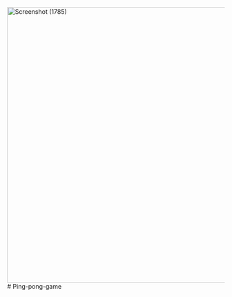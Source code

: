 <img width="640" alt="Screenshot (1785)" src="https://user-images.githubusercontent.com/87386712/163729854-3eed0eff-0b40-4a67-8904-c6d019340c7e.png">
# Ping-pong-game
